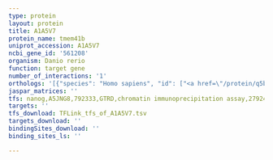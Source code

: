 ```yaml
---
type: protein
layout: protein
title: A1A5V7
protein_name: tmem41b
uniprot_accession: A1A5V7
ncbi_gene_id: '561208'
organism: Danio rerio
function: target gene
number_of_interactions: '1'
orthologs: '[{"species": "Homo sapiens", "id": ["<a href=\"/protein/q5bjd5\">Q5BJD5</a>"]}, {"species": "Mus musculus", "id": ["<a href=\"/protein/q8k1a5\">Q8K1A5</a>"]}, {"species": "Rattus norvegicus", "id": ["<a href=\"/protein/q5fvn2\">Q5FVN2</a>"]}, {"species": "Drosophila melanogaster", "id": ["<a href=\"/protein/q9vx39\">Q9VX39</a>"]}, {"species": "Caenorhabditis elegans", "id": ["<a href=\"/protein/o62126\">O62126</a>"]}]'
jaspar_matrices: ''
tfs: nanog,A5JNG8,792333,GTRD,chromatin immunoprecipitation assay,27924024%5Buid%5D,No
targets: ''
tfs_download: TFLink_tfs_of_A1A5V7.tsv
targets_download: ''
bindingSites_download: ''
binding_sites_ls: ''

---
```

